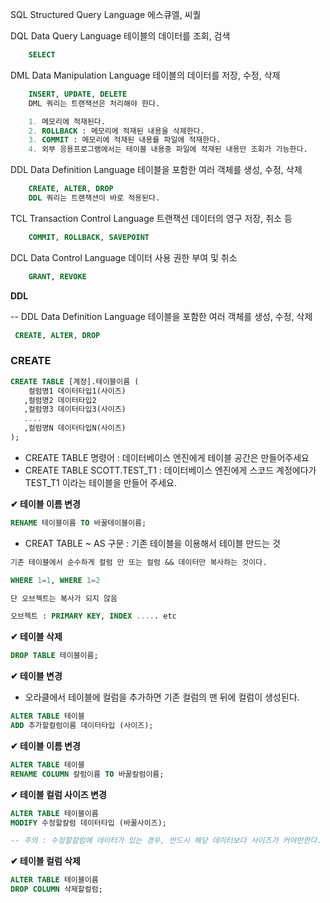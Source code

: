 SQL Structured Query Language 에스큐엘, 씨퀄 

DQL Data Query Language 테이블의 데이터를 조회, 검색

```sql
    SELECT
```

DML Data Manipulation Language 테이블의 데이터를 저장, 수정, 삭제

```sql
    INSERT, UPDATE, DELETE
    DML 쿼리는 트랜잭션은 처리해야 한다. 

	1. 메모리에 적재된다.
	2. ROLLBACK : 메모리에 적재된 내용을 삭제한다.
	3. COMMIT : 메모리에 적재된 내용를 파일에 적재한다. 
	4. 외부 응용프로그램에서는 테이블 내용중 파일에 적재된 내용만 조회가 가능한다.
```

DDL Data Definition Language 테이블을 포함한 여러 객체를 생성, 수정, 삭제

```sql
    CREATE, ALTER, DROP
    DDL 쿼리는 트랜잭션이 바로 적용된다. 
```

TCL Transaction Control Language 트랜잭션 데이터의 영구 저장, 취소 등

```sql
    COMMIT, ROLLBACK, SAVEPOINT
```

DCL Data Control Language 데이터 사용 권한 부여 및 취소

```sql
    GRANT, REVOKE
```

**DDL**

-- DDL Data Definition Language 테이블을 포함한 여러 객체를 생성, 수정, 삭제

```sql
 CREATE, ALTER, DROP
```

### CREATE

```sql
CREATE TABLE [계정].테이블이름 (
    컬럼명1 데이터타입1(사이즈)
   ,컬럼명2 데이터타입2
   ,컬럼명3 데이터타입3(사이즈)
   ....
   ,컬럼명N 데이터타입N(사이즈)
);
```

- CREATE TABLE 명령어 : 데이터베이스 엔진에게 테이블 공간은 만들어주세요 
- CREATE TABLE SCOTT.TEST_T1 : 데이터베이스 엔진에게 스코드 계정에다가 TEST_T1 이라는 테이블을 만들어 주세요.

**✔ 테이블 이름 변경**

```sql
RENAME 테이블이름 TO 바꿀테이블이름;
```

- CREAT TABLE ~ AS 구문 : 기존 테이블을 이용해서 테이블 만드는 것 

```sql
기존 테이블에서 순수하게 컬럼 만 또는 컬럼 && 데이터만 복사하는 것이다.

WHERE 1=1, WHERE 1=2

단 오브젝트는 복사가 되지 않음 

오브젝트 : PRIMARY KEY, INDEX ..... etc 
```

**✔ 테이블 삭제**

```sql
DROP TABLE 테이블이름;
```

**✔ 테이블 변경**

- 오라클에서 테이블에 컬럼을 추가하면 기존 컬럼의  맨 뒤에 컬럼이 생성된다.  

```sql
ALTER TABLE 테이블
ADD 추가할컬럼이름 데이터타입 (사이즈);
```

**✔ 테이블 이름 변경**

```sql
ALTER TABLE 테이블
RENAME COLUMN 칼럼이름 TO 바꿀칼럼이름;
```

**✔ 테이블 컬럼 사이즈 변경**

```sql
ALTER TABLE 테이블이름
MODIFY 수정할칼럼 데이터타입 (바꿀사이즈);

-- 주의 : 수정할칼럼에 데이터가 있는 경우, 반드시 해당 데이터보다 사이즈가 커야만한다.
```

**✔ 테이블 컬럼 삭제**

```sql
ALTER TABLE 테이블이름
DROP COLUMN 삭제할컬럼;
```




